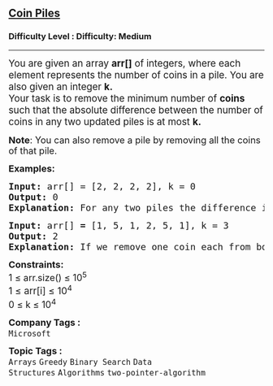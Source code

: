 <h2><a href="https://www.geeksforgeeks.org/problems/coin-piles5152/1?_gl=1*1kf4227*_up*MQ..*_gs*MQ..&gclid=CjwKCAjwpMTCBhA-EiwA_-MsmSH90EU366qTomq_-jJ7SGa8We2SgOIOrzZzdyqqNY3OjuAI3m0K3RoC-uYQAvD_BwE&gbraid=0AAAAAC9yBkAOvteXzweNhZtiVC3RWSwOq">Coin Piles</a></h2><h3>Difficulty Level : Difficulty: Medium</h3><hr><div class="problems_problem_content__Xm_eO"><p data-start="246" data-end="383"><span style="font-size: 14pt;">You are given an array <strong>arr[]</strong> of integers, where each element represents the number of coins in a pile. You are also given an integer <strong>k.</strong><br></span><span style="font-size: 14pt;">Your task is to remove the minimum number of <strong>coins</strong> such that the absolute difference between the number of coins in any two updated piles is at most <strong>k.</strong></span></p>
<p><span style="font-size: 18px;"> <strong>Note</strong>:&nbsp;You can also remove a pile by removing all the coins of that pile.</span></p>
<p><span style="font-size: 18px;"><strong>Examples:</strong></span></p>
<pre><span style="font-size: 18px;"><strong>Input: </strong>arr[] = [2, 2, 2, 2], k = 0
<strong>Output: </strong>0
<strong>Explanation: </strong></span><span style="font-size: 18px;">For any two piles the difference in the number of coins is &lt;= 0. So no need to remove any coin.</span> 
</pre>
<pre><span style="font-size: 18px;"><strong>Input: </strong>arr[]<strong> = </strong>[1, 5, 1, 2, 5, 1], k = 3
<strong>Output: </strong>2</span>
<span style="font-size: 18px;"><strong>Explanation: </strong></span><span style="font-size: 18px;">If we remove one coin each from both the piles containing 5 coins, then for any two piles the absolute difference in the number of coins is &lt;= 3.</span> 
</pre>
<p><span style="font-size: 18px;"><strong>Constraints:</strong></span><br><span style="font-size: 18px;">1 ≤ arr.size() ≤ 10<sup>5<br></sup><span style="font-size: 18.6667px;">1 ≤ arr[i] ≤ 10</span><sup>4</sup><sup><br></sup></span><span style="font-size: 18px;">0 ≤ k ≤ 10<sup>4</sup></span></p></div><p><span style=font-size:18px><strong>Company Tags : </strong><br><code>Microsoft</code>&nbsp;<br><p><span style=font-size:18px><strong>Topic Tags : </strong><br><code>Arrays</code>&nbsp;<code>Greedy</code>&nbsp;<code>Binary Search</code>&nbsp;<code>Data Structures</code>&nbsp;<code>Algorithms</code>&nbsp;<code>two-pointer-algorithm</code>&nbsp;